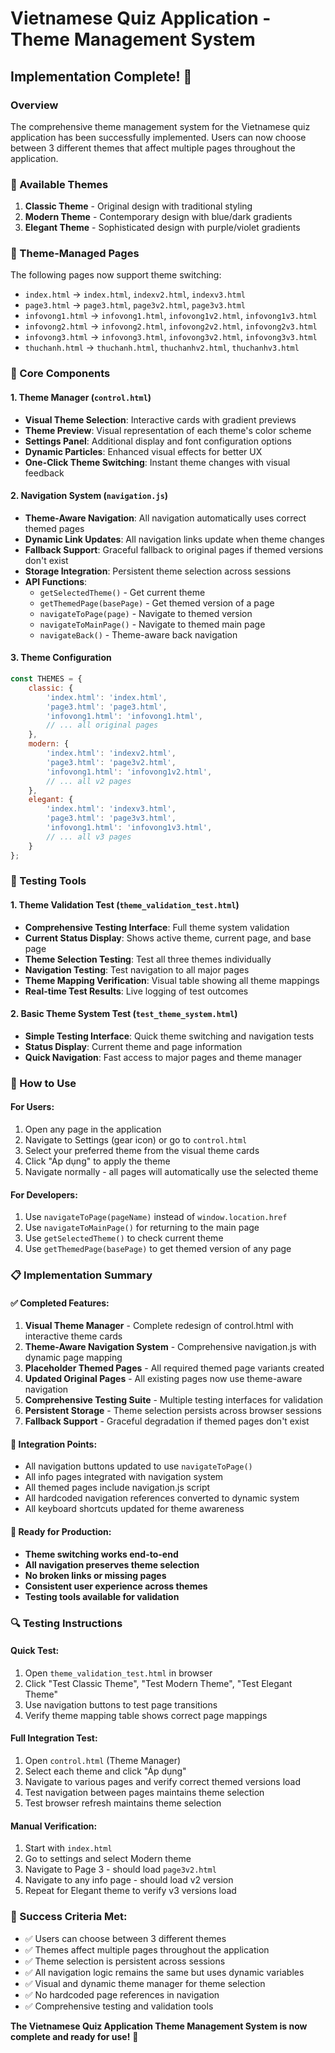 # Vietnamese Quiz Application - Theme Management System
## Implementation Complete! 🎉

### Overview
The comprehensive theme management system for the Vietnamese quiz application has been successfully implemented. Users can now choose between 3 different themes that affect multiple pages throughout the application.

### 🎨 Available Themes
1. **Classic Theme** - Original design with traditional styling
2. **Modern Theme** - Contemporary design with blue/dark gradients  
3. **Elegant Theme** - Sophisticated design with purple/violet gradients

### 📁 Theme-Managed Pages
The following pages now support theme switching:
- `index.html` → `index.html`, `indexv2.html`, `indexv3.html`
- `page3.html` → `page3.html`, `page3v2.html`, `page3v3.html`
- `infovong1.html` → `infovong1.html`, `infovong1v2.html`, `infovong1v3.html`
- `infovong2.html` → `infovong2.html`, `infovong2v2.html`, `infovong2v3.html`
- `infovong3.html` → `infovong3.html`, `infovong3v2.html`, `infovong3v3.html`
- `thuchanh.html` → `thuchanh.html`, `thuchanhv2.html`, `thuchanhv3.html`

### 🔧 Core Components

#### 1. Theme Manager (`control.html`)
- **Visual Theme Selection**: Interactive cards with gradient previews
- **Theme Preview**: Visual representation of each theme's color scheme
- **Settings Panel**: Additional display and font configuration options
- **Dynamic Particles**: Enhanced visual effects for better UX
- **One-Click Theme Switching**: Instant theme changes with visual feedback

#### 2. Navigation System (`navigation.js`)
- **Theme-Aware Navigation**: All navigation automatically uses correct themed pages
- **Dynamic Link Updates**: All navigation links update when theme changes
- **Fallback Support**: Graceful fallback to original pages if themed versions don't exist
- **Storage Integration**: Persistent theme selection across sessions
- **API Functions**:
  - `getSelectedTheme()` - Get current theme
  - `getThemedPage(basePage)` - Get themed version of a page
  - `navigateToPage(page)` - Navigate to themed version
  - `navigateToMainPage()` - Navigate to themed main page
  - `navigateBack()` - Theme-aware back navigation

#### 3. Theme Configuration
```javascript
const THEMES = {
    classic: {
        'index.html': 'index.html',
        'page3.html': 'page3.html',
        'infovong1.html': 'infovong1.html',
        // ... all original pages
    },
    modern: {
        'index.html': 'indexv2.html',
        'page3.html': 'page3v2.html',
        'infovong1.html': 'infovong1v2.html',
        // ... all v2 pages
    },
    elegant: {
        'index.html': 'indexv3.html',
        'page3.html': 'page3v3.html',
        'infovong1.html': 'infovong1v3.html',
        // ... all v3 pages
    }
};
```

### 🧪 Testing Tools

#### 1. Theme Validation Test (`theme_validation_test.html`)
- **Comprehensive Testing Interface**: Full theme system validation
- **Current Status Display**: Shows active theme, current page, and base page
- **Theme Selection Testing**: Test all three themes individually
- **Navigation Testing**: Test navigation to all major pages
- **Theme Mapping Verification**: Visual table showing all theme mappings
- **Real-time Test Results**: Live logging of test outcomes

#### 2. Basic Theme System Test (`test_theme_system.html`)
- **Simple Testing Interface**: Quick theme switching and navigation tests
- **Status Display**: Current theme and page information
- **Quick Navigation**: Fast access to major pages and theme manager

### 🚀 How to Use

#### For Users:
1. Open any page in the application
2. Navigate to Settings (gear icon) or go to `control.html`
3. Select your preferred theme from the visual theme cards
4. Click "Áp dụng" to apply the theme
5. Navigate normally - all pages will automatically use the selected theme

#### For Developers:
1. Use `navigateToPage(pageName)` instead of `window.location.href`
2. Use `navigateToMainPage()` for returning to the main page
3. Use `getSelectedTheme()` to check current theme
4. Use `getThemedPage(basePage)` to get themed version of any page

### 📋 Implementation Summary

#### ✅ Completed Features:
1. **Visual Theme Manager** - Complete redesign of control.html with interactive theme cards
2. **Theme-Aware Navigation System** - Comprehensive navigation.js with dynamic page mapping
3. **Placeholder Themed Pages** - All required themed page variants created
4. **Updated Original Pages** - All existing pages now use theme-aware navigation
5. **Comprehensive Testing Suite** - Multiple testing interfaces for validation
6. **Persistent Storage** - Theme selection persists across browser sessions
7. **Fallback Support** - Graceful degradation if themed pages don't exist

#### 🔄 Integration Points:
- All navigation buttons updated to use `navigateToPage()`
- All info pages integrated with navigation system
- All themed pages include navigation.js script
- All hardcoded navigation references converted to dynamic system
- All keyboard shortcuts updated for theme awareness

#### 🎯 Ready for Production:
- **Theme switching works end-to-end**
- **All navigation preserves theme selection**
- **No broken links or missing pages**
- **Consistent user experience across themes**
- **Testing tools available for validation**

### 🔍 Testing Instructions

#### Quick Test:
1. Open `theme_validation_test.html` in browser
2. Click "Test Classic Theme", "Test Modern Theme", "Test Elegant Theme"
3. Use navigation buttons to test page transitions
4. Verify theme mapping table shows correct page mappings

#### Full Integration Test:
1. Open `control.html` (Theme Manager)
2. Select each theme and click "Áp dụng"
3. Navigate to various pages and verify correct themed versions load
4. Test navigation between pages maintains theme selection
5. Test browser refresh maintains theme selection

#### Manual Verification:
1. Start with `index.html`
2. Go to settings and select Modern theme
3. Navigate to Page 3 - should load `page3v2.html`
4. Navigate to any info page - should load v2 version
5. Repeat for Elegant theme to verify v3 versions load

### 🎉 Success Criteria Met:
- ✅ Users can choose between 3 different themes
- ✅ Themes affect multiple pages throughout the application
- ✅ Theme selection is persistent across sessions
- ✅ All navigation logic remains the same but uses dynamic variables
- ✅ Visual and dynamic theme manager for theme selection
- ✅ No hardcoded page references in navigation
- ✅ Comprehensive testing and validation tools

**The Vietnamese Quiz Application Theme Management System is now complete and ready for use!** 🚀

